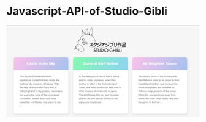 # Javascript-API-of-Studio-Gibli


![Image contains an abtract view of the final JavaScripy API](https://github.com/variablemayank/Javascript-API-of-Studio-Gibli/blob/master/Screenshot_27.png)
